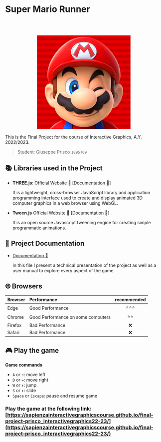 <!-- [![Review Assignment Due Date](https://classroom.github.com/assets/deadline-readme-button-24ddc0f5d75046c5622901739e7c5dd533143b0c8e959d652212380cedb1ea36.svg)](https://classroom.github.com/a/9ItdZzWA) -->


# Super Mario Runner

<br />
<br />
<p align="center">
    <img alt="Super Mario Runner" title="Super Mario Runner" src="./assets/images/favicon.jpg" width="300">
</p>

This is the Final Project for the course of Interactive Graphics, A.Y. 2022/2023.

>Student:   Giuseppe Prisco `1895709`

## 📚 Libraries used in the Project

-   **THREE.js**: [Official Website 🔗](https://threejs.org/) [[Documentation 🔗](https://threejs.org/docs/)]

    It is a lightweight, cross-browser JavaScript library and application programming interface used to create and display animated 3D computer graphics in a web browser using WebGL.

-   **Tween.js** [Official Website 🔗](https://github.com/tweenjs/tween.js) [[Documentation 🔗](https://github.com/tweenjs/tween.js/blob/main/docs/user_guide.md)]

    It is an open source Javascript tweening engine for creating simple programmatic animations.

## 📜 Project Documentation

-   [Documentation 🔗](./documentation.pdf)

    In this file I present a technical presentation of the project as well as a user manual to explore every aspect of the game.

## 🌐 Browsers

<!-- DOUBLE CHECK  -->
|Browser|Performance|recommended|
|:---|:---|:---:|
|Edge|Good Performance|⭐⭐⭐|
|Chrome|Good Performance on some computers|⭐⭐|
|Firefox|Bad Performance|❌|
|Safari|Bad Performance|❌|

## 🎮 Play the game

<b>Game commands</b>

- `A` or `⬅️`: move left
- `D` or `➡️`: move right
- `W` or `⬆️`: jump
- `S` or `⬇️`: slide
- `Space` or `Escape`: pause and resume game

### Play the game at the following link: [https://sapienzainteractivegraphicscourse.github.io/final-project-prisco_interactivegraphics22-23/](https://sapienzainteractivegraphicscourse.github.io/final-project-prisco_interactivegraphics22-23/)

